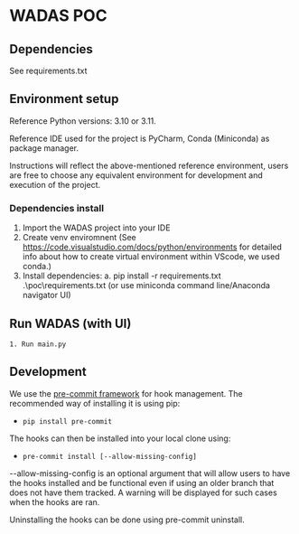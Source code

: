 # WADAS POC

## Dependencies

See requirements.txt

## Environment setup
Reference Python versions: 3.10 or 3.11.

Reference IDE used for the project is PyCharm, Conda (Miniconda) as package manager.

Instructions will reflect the above-mentioned reference environment, users are free to choose any equivalent environment for development and execution of the project.

### Dependencies install

   1. Import the WADAS project into your IDE
   2. Create venv enviromnent (See https://code.visualstudio.com/docs/python/environments for detailed info about how to create virtual environment within VScode, we used conda.)
   3. Install dependencies:
      a. pip install -r requirements.txt .\poc\requirements.txt (or use miniconda command line/Anaconda navigator UI)

## Run WADAS (with UI)

    1. Run main.py

## Development

We use the [pre-commit framework](https://pre-commit.com/) for hook management. The recommended way of installing it is using pip:

* `pip install pre-commit`

The hooks can then be installed into your local clone using:

* `pre-commit install [--allow-missing-config]`

--allow-missing-config is an optional argument that will allow users to have the hooks installed and be functional even if using an older branch that does not have them tracked. A warning will be displayed for such cases when the hooks are ran.

Uninstalling the hooks can be done using pre-commit uninstall.
